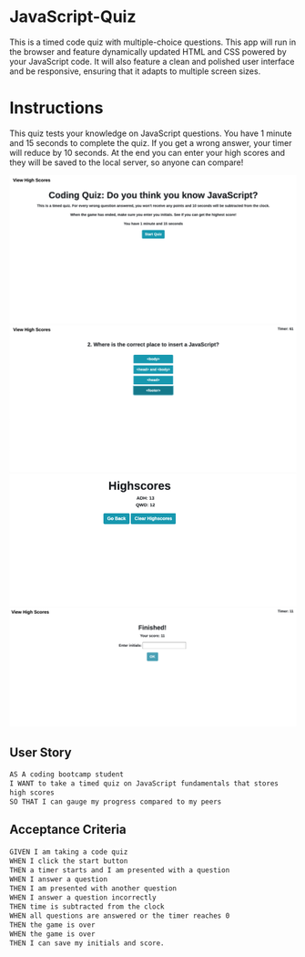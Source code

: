 # JavaScript-Quiz
This is a timed code quiz with multiple-choice questions. This app will run in the browser and feature dynamically updated HTML and CSS powered by your JavaScript code. It will also feature a clean and polished user interface and be responsive, ensuring that it adapts to multiple screen sizes.

# Instructions 
This quiz tests your knowledge on JavaScript questions. You have 1 minute and 15 seconds to complete the quiz. If you get a wrong answer, your timer will reduce by 10 seconds. At the end you can enter your high scores and they will be saved to the local server, so anyone can compare!

![start-page](assets/images/start.png)
![questions](assets/images/questions.png)
![highscores](assets/images/highscores.png)
![finished](assets/images/Finished.png)



## User Story

```
AS A coding bootcamp student
I WANT to take a timed quiz on JavaScript fundamentals that stores high scores
SO THAT I can gauge my progress compared to my peers
```

## Acceptance Criteria

```
GIVEN I am taking a code quiz
WHEN I click the start button
THEN a timer starts and I am presented with a question
WHEN I answer a question
THEN I am presented with another question
WHEN I answer a question incorrectly
THEN time is subtracted from the clock
WHEN all questions are answered or the timer reaches 0
THEN the game is over
WHEN the game is over
THEN I can save my initials and score.